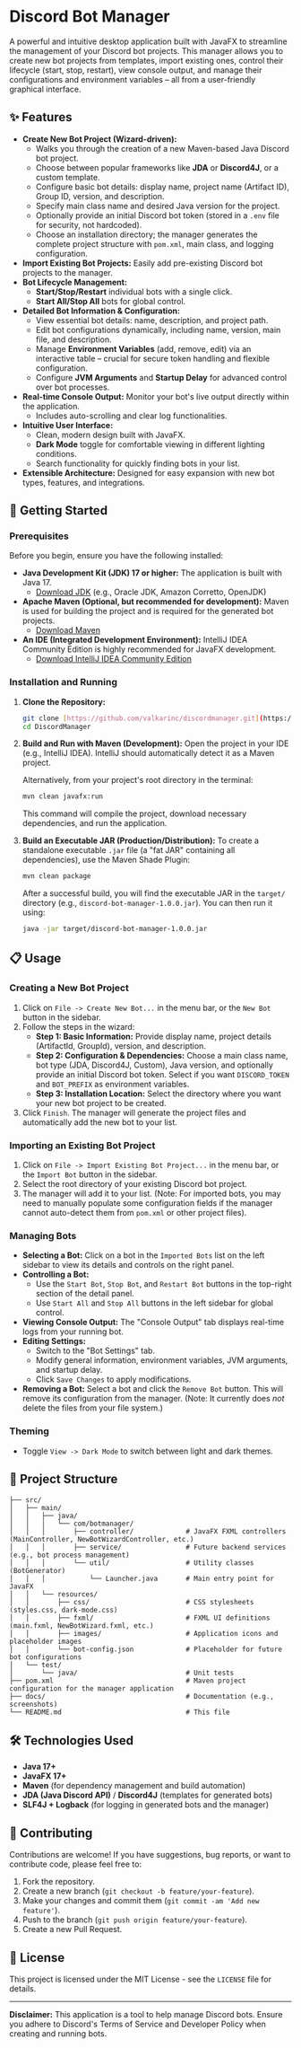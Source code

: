 # Discord Bot Manager

A powerful and intuitive desktop application built with JavaFX to streamline the management of your Discord bot projects. This manager allows you to create new bot projects from templates, import existing ones, control their lifecycle (start, stop, restart), view console output, and manage their configurations and environment variables – all from a user-friendly graphical interface.

## ✨ Features

* **Create New Bot Project (Wizard-driven):**
    * Walks you through the creation of a new Maven-based Java Discord bot project.
    * Choose between popular frameworks like **JDA** or **Discord4J**, or a custom template.
    * Configure basic bot details: display name, project name (Artifact ID), Group ID, version, and description.
    * Specify main class name and desired Java version for the project.
    * Optionally provide an initial Discord bot token (stored in a `.env` file for security, not hardcoded).
    * Choose an installation directory; the manager generates the complete project structure with `pom.xml`, main class, and logging configuration.
* **Import Existing Bot Projects:** Easily add pre-existing Discord bot projects to the manager.
* **Bot Lifecycle Management:**
    * **Start/Stop/Restart** individual bots with a single click.
    * **Start All/Stop All** bots for global control.
* **Detailed Bot Information & Configuration:**
    * View essential bot details: name, description, and project path.
    * Edit bot configurations dynamically, including name, version, main file, and description.
    * Manage **Environment Variables** (add, remove, edit) via an interactive table – crucial for secure token handling and flexible configuration.
    * Configure **JVM Arguments** and **Startup Delay** for advanced control over bot processes.
* **Real-time Console Output:** Monitor your bot's live output directly within the application.
    * Includes auto-scrolling and clear log functionalities.
* **Intuitive User Interface:**
    * Clean, modern design built with JavaFX.
    * **Dark Mode** toggle for comfortable viewing in different lighting conditions.
    * Search functionality for quickly finding bots in your list.
* **Extensible Architecture:** Designed for easy expansion with new bot types, features, and integrations.

## 🚀 Getting Started

### Prerequisites

Before you begin, ensure you have the following installed:

* **Java Development Kit (JDK) 17 or higher:** The application is built with Java 17.
    * [Download JDK](https://www.oracle.com/java/technologies/downloads/) (e.g., Oracle JDK, Amazon Corretto, OpenJDK)
* **Apache Maven (Optional, but recommended for development):** Maven is used for building the project and is required for the generated bot projects.
    * [Download Maven](https://maven.apache.org/download.cgi)
* **An IDE (Integrated Development Environment):** IntelliJ IDEA Community Edition is highly recommended for JavaFX development.
    * [Download IntelliJ IDEA Community Edition](https://www.jetbrains.com/idea/download/)

### Installation and Running

1.  **Clone the Repository:**
    ```bash
    git clone [https://github.com/valkarinc/discordmanager.git](https://github.com/valkarinc/discordmanager.git)
    cd DiscordManager
    ```

2.  **Build and Run with Maven (Development):**
    Open the project in your IDE (e.g., IntelliJ IDEA). IntelliJ should automatically detect it as a Maven project.

    Alternatively, from your project's root directory in the terminal:
    ```bash
    mvn clean javafx:run
    ```
    This command will compile the project, download necessary dependencies, and run the application.

3.  **Build an Executable JAR (Production/Distribution):**
    To create a standalone executable `.jar` file (a "fat JAR" containing all dependencies), use the Maven Shade Plugin:
    ```bash
    mvn clean package
    ```
    After a successful build, you will find the executable JAR in the `target/` directory (e.g., `discord-bot-manager-1.0.0.jar`). You can then run it using:
    ```bash
    java -jar target/discord-bot-manager-1.0.0.jar
    ```

## 📋 Usage

### Creating a New Bot Project

1.  Click on `File -> Create New Bot...` in the menu bar, or the `New Bot` button in the sidebar.
2.  Follow the steps in the wizard:
    * **Step 1: Basic Information:** Provide display name, project details (ArtifactId, GroupId), version, and description.
    * **Step 2: Configuration & Dependencies:** Choose a main class name, bot type (JDA, Discord4J, Custom), Java version, and optionally provide an initial Discord bot token. Select if you want `DISCORD_TOKEN` and `BOT_PREFIX` as environment variables.
    * **Step 3: Installation Location:** Select the directory where you want your new bot project to be created.
3.  Click `Finish`. The manager will generate the project files and automatically add the new bot to your list.

### Importing an Existing Bot Project

1.  Click on `File -> Import Existing Bot Project...` in the menu bar, or the `Import Bot` button in the sidebar.
2.  Select the root directory of your existing Discord bot project.
3.  The manager will add it to your list. (Note: For imported bots, you may need to manually populate some configuration fields if the manager cannot auto-detect them from `pom.xml` or other project files).

### Managing Bots

* **Selecting a Bot:** Click on a bot in the `Imported Bots` list on the left sidebar to view its details and controls on the right panel.
* **Controlling a Bot:**
    * Use the `Start Bot`, `Stop Bot`, and `Restart Bot` buttons in the top-right section of the detail panel.
    * Use `Start All` and `Stop All` buttons in the left sidebar for global control.
* **Viewing Console Output:** The "Console Output" tab displays real-time logs from your running bot.
* **Editing Settings:**
    * Switch to the "Bot Settings" tab.
    * Modify general information, environment variables, JVM arguments, and startup delay.
    * Click `Save Changes` to apply modifications.
* **Removing a Bot:** Select a bot and click the `Remove Bot` button. This will remove its configuration from the manager. (Note: It currently does *not* delete the files from your file system.)

### Theming

* Toggle `View -> Dark Mode` to switch between light and dark themes.

## 📁 Project Structure

```
├── src/
│   ├── main/
│   │   ├── java/
│   │   │   └── com/botmanager/
│   │   │       ├── controller/             # JavaFX FXML controllers (MainController, NewBotWizardController, etc.)
│   │   │       ├── service/                # Future backend services (e.g., bot process management)
│   │   │       └── util/                   # Utility classes (BotGenerator)
│   │   │           └── Launcher.java       # Main entry point for JavaFX
│   │   └── resources/
│   │       ├── css/                        # CSS stylesheets (styles.css, dark-mode.css)
│   │       ├── fxml/                       # FXML UI definitions (main.fxml, NewBotWizard.fxml, etc.)
│   │       ├── images/                     # Application icons and placeholder images
│   │       └── bot-config.json             # Placeholder for future bot configurations
│   └── test/
│       └── java/                           # Unit tests
├── pom.xml                                 # Maven project configuration for the manager application
├── docs/                                   # Documentation (e.g., screenshots)
└── README.md                               # This file
```

## 🛠️ Technologies Used

* **Java 17+**
* **JavaFX 17+**
* **Maven** (for dependency management and build automation)
* **JDA (Java Discord API)** / **Discord4J** (templates for generated bots)
* **SLF4J + Logback** (for logging in generated bots and the manager)

## 🤝 Contributing

Contributions are welcome! If you have suggestions, bug reports, or want to contribute code, please feel free to:

1.  Fork the repository.
2.  Create a new branch (`git checkout -b feature/your-feature`).
3.  Make your changes and commit them (`git commit -am 'Add new feature'`).
4.  Push to the branch (`git push origin feature/your-feature`).
5.  Create a new Pull Request.

## 📄 License

This project is licensed under the MIT License - see the `LICENSE` file for details.

---
**Disclaimer:** This application is a tool to help manage Discord bots. Ensure you adhere to Discord's Terms of Service and Developer Policy when creating and running bots.

